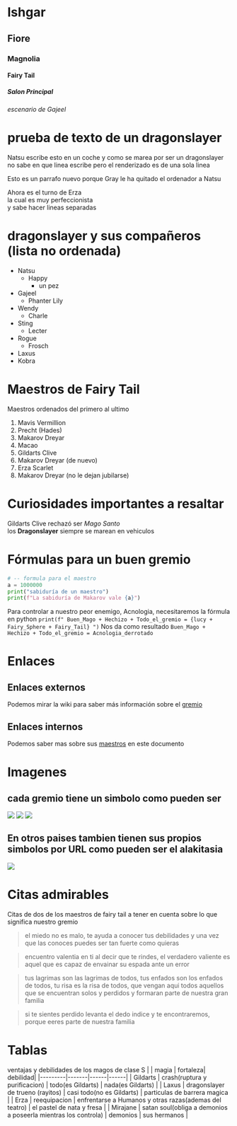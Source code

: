 # Ishgar 
## Fiore
### Magnolia
#### Fairy Tail
##### Salon Principal
###### escenario de Gajeel

# prueba de texto de un dragonslayer
Natsu escribe esto en un coche
y como se marea por ser un dragonslayer
no sabe en que linea escribe pero el renderizado 
es de una sola linea

Esto es un parrafo nuevo porque Gray le ha quitado el 
ordenador a Natsu

Ahora es el turno de Erza  
la cual es muy perfeccionista  
y sabe hacer lineas separadas

# dragonslayer y sus compañeros (lista no ordenada)
* Natsu
    * Happy
        * un pez
* Gajeel
    * Phanter Lily
* Wendy
    * Charle
* Sting
    * Lecter
* Rogue
    * Frosch
* Laxus
* Kobra

# Maestros de Fairy Tail
Maestros ordenados del primero al ultimo
1. Mavis Vermillion
2. Precht (Hades)
3. Makarov Dreyar
4. Macao
5. Gildarts Clive
6. Makarov Dreyar (de nuevo)
7. Erza Scarlet
8. Makarov Dreyar (no le dejan jubilarse)

# Curiosidades importantes a resaltar
Gildarts Clive rechazó ser *Mago Santo*  
los **Dragonslayer** siempre se marean en vehiculos

# Fórmulas para un buen gremio
```python
# -- formula para el maestro
a = 1000000
print("sabiduría de un maestro")
print(f"La sabiduría de Makarov vale {a}")
```
Para controlar a nuestro peor enemigo, Acnologia, necesitaremos la fórmula en python `print(f" Buen_Mago + Hechizo + Todo_el_gremio = {lucy + Fairy_Sphere + Fairy_Tail} ")` Nos da como resultado `Buen_Mago + Hechizo + Todo_el_gremio = Acnologia_derrotado`

# Enlaces
## Enlaces externos
Podemos mirar la wiki para saber más información sobre el [gremio](https://fairytail.fandom.com/es/wiki/Fairy_Tail)  
## Enlaces internos
Podemos saber mas sobre sus [maestros](#Maestros-de-Fairy-Tail) en este documento  

# Imagenes
## cada gremio tiene un simbolo como pueden ser
![](Fairy_Tail_symbol.png)
![](Lamia_Scale.png)
![](sabertooth.jpg)
## En otros paises tambien tienen sus propios simbolos por URL como pueden ser el alakitasia
![](https://i.imgbox.com/21OlQ3zQ.png)  

# Citas admirables
Citas de dos de los maestros de fairy tail a tener en cuenta sobre lo que significa nuestro gremio

>el miedo no es malo, te ayuda a conocer tus debilidades y una vez que las conoces puedes ser tan fuerte como quieras  

>encuentro valentia en ti al decir que te rindes, el verdadero valiente es aquel que es capaz de envainar su espada ante un error  

>tus lagrimas son las lagrimas de todos, tus enfados son los enfados de todos, tu risa es la risa de todos, que vengan aqui todos aquellos que se encuentran solos y perdidos y formaran parte de nuestra gran familia  

>si te sientes perdido levanta el dedo indice y te encontraremos, porque eeres parte de nuestra familia

# Tablas
ventajas y debilidades de los magos de clase S
|         | magia | fortaleza| debilidad|
|---------|-------|------|------|
|  Gildarts |   crash(ruptura y purificacion)   |   todo(es Gildarts)  |   nada(es Gildarts)  |
|  Laxus |   dragonslayer de trueno (rayitos)   |   casi todo(no es Gildarts)  |   particulas de barrera magica  |
|  Erza |   reequipacion   |   enfrentarse a Humanos y otras razas(ademas del teatro)  |   el pastel de nata y fresa  |
|  Mirajane |   satan soul(obliga a demonios a poseerla mientras los controla)   |   demonios  |   sus hermanos  |





